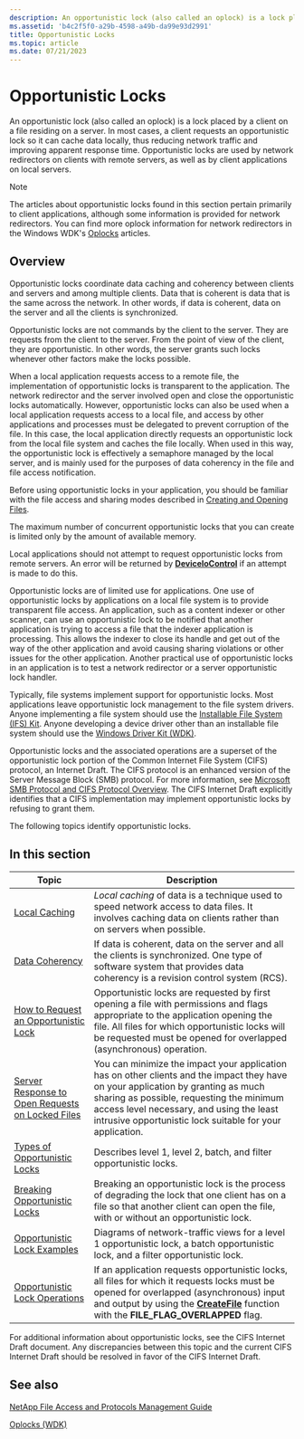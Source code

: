 ```yaml
---
description: An opportunistic lock (also called an oplock) is a lock placed by a client on a file residing on a server.
ms.assetid: 'b4c2f5f0-a29b-4598-a49b-da99e93d2991'
title: Opportunistic Locks
ms.topic: article
ms.date: 07/21/2023
---
```


# Opportunistic Locks

An opportunistic lock (also called an oplock) is a lock placed by a client on a file residing on a server. In most cases, a client requests an opportunistic lock so it can cache data locally, thus reducing network traffic and improving apparent response time. Opportunistic locks are used by network redirectors on clients with remote servers, as well as by client applications on local servers.

> [!NOTE]
> The articles about opportunistic locks found in this section pertain primarily to client applications, although some information is provided for network redirectors. You can find more oplock information for network redirectors in the Windows WDK's [Oplocks](/windows-hardware/drivers/ifs/oplock-overview) articles.

## Overview

Opportunistic locks coordinate data caching and coherency between clients and servers and among multiple clients. Data that is coherent is data that is the same across the network. In other words, if data is coherent, data on the server and all the clients is synchronized.

Opportunistic locks are not commands by the client to the server. They are requests from the client to the server. From the point of view of the client, they are opportunistic. In other words, the server grants such locks whenever other factors make the locks possible.

When a local application requests access to a remote file, the implementation of opportunistic locks is transparent to the application. The network redirector and the server involved open and close the opportunistic locks automatically. However, opportunistic locks can also be used when a local application requests access to a local file, and access by other applications and processes must be delegated to prevent corruption of the file. In this case, the local application directly requests an opportunistic lock from the local file system and caches the file locally. When used in this way, the opportunistic lock is effectively a semaphore managed by the local server, and is mainly used for the purposes of data coherency in the file and file access notification.

Before using opportunistic locks in your application, you should be familiar with the file access and sharing modes described in [Creating and Opening Files](creating-and-opening-files.md).

The maximum number of concurrent opportunistic locks that you can create is limited only by the amount of available memory.

Local applications should not attempt to request opportunistic locks from remote servers. An error will be returned by [**DeviceIoControl**](/windows/desktop/api/ioapiset/nf-ioapiset-deviceiocontrol) if an attempt is made to do this.

Opportunistic locks are of limited use for applications. One use of opportunistic locks by applications on a local file system is to provide transparent file access. An application, such as a content indexer or other scanner, can use an opportunistic lock to be notified that another application is trying to access a file that the indexer application is processing. This allows the indexer to close its handle and get out of the way of the other application and avoid causing sharing violations or other issues for the other application. Another practical use of opportunistic locks in an application is to test a network redirector or a server opportunistic lock handler.

Typically, file systems implement support for opportunistic locks. Most applications leave opportunistic lock management to the file system drivers. Anyone implementing a file system should use the [Installable File System (IFS) Kit](/previous-versions/gg463062(v=msdn.10)). Anyone developing a device driver other than an installable file system should use the [Windows Driver Kit (WDK)](https://www.microsoft.com/?ref=go).

Opportunistic locks and the associated operations are a superset of the opportunistic lock portion of the Common Internet File System (CIFS) protocol, an Internet Draft. The CIFS protocol is an enhanced version of the Server Message Block (SMB) protocol. For more information, see [Microsoft SMB Protocol and CIFS Protocol Overview](microsoft-smb-protocol-and-cifs-protocol-overview.md). The CIFS Internet Draft explicitly identifies that a CIFS implementation may implement opportunistic locks by refusing to grant them.

The following topics identify opportunistic locks.

## In this section

| Topic | Description |
|--------|--------|
| [Local Caching](local-caching.md) | *Local caching* of data is a technique used to speed network access to data files. It involves caching data on clients rather than on servers when possible. |
| [Data Coherency](data-coherency.md) | If data is coherent, data on the server and all the clients is synchronized. One type of software system that provides data coherency is a revision control system (RCS). |
| [How to Request an Opportunistic Lock](how-to-request-an-opportunistic-lock.md) | Opportunistic locks are requested by first opening a file with permissions and flags appropriate to the application opening the file. All files for which opportunistic locks will be requested must be opened for overlapped (asynchronous) operation. |
| [Server Response to Open Requests on Locked Files](server-response-to-open-requests-on-locked-files.md) | You can minimize the impact your application has on other clients and the impact they have on your application by granting as much sharing as possible, requesting the minimum access level necessary, and using the least intrusive opportunistic lock suitable for your application. |
| [Types of Opportunistic Locks](types-of-opportunistic-locks.md) | Describes level 1, level 2, batch, and filter opportunistic locks. |
| [Breaking Opportunistic Locks](breaking-opportunistic-locks.md) | Breaking an opportunistic lock is the process of degrading the lock that one client has on a file so that another client can open the file, with or without an opportunistic lock. |
| [Opportunistic Lock Examples](opportunistic-lock-examples.md) | Diagrams of network-traffic views for a level 1 opportunistic lock, a batch opportunistic lock, and a filter opportunistic lock. |
| [Opportunistic Lock Operations](opportunistic-lock-operations.md) | If an application requests opportunistic locks, all files for which it requests locks must be opened for overlapped (asynchronous) input and output by using the [**CreateFile**](/windows/desktop/api/FileAPI/nf-fileapi-createfilea) function with the **FILE\_FLAG\_OVERLAPPED** flag. |

For additional information about opportunistic locks, see the CIFS Internet Draft document. Any discrepancies between this topic and the current CIFS Internet Draft should be resolved in favor of the CIFS Internet Draft.

## See also

[NetApp File Access and Protocols Management Guide](https://library.netapp.com/ecmdocs/ECMP1401220/html/frameset.html)

[Oplocks (WDK)](/windows-hardware/drivers/ifs/oplock-overview)
